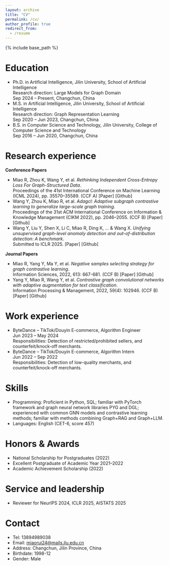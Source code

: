 ```yaml
---
layout: archive
title: "CV"
permalink: /cv/
author_profile: true
redirect_from:
  - /resume
---
```


{% include base_path %}

Education
======
* Ph.D. in Artificial Intelligence, Jilin University, School of Artificial Intelligence  
  Research direction: Large Models for Graph Domain  
  Sep 2024 – Present, Changchun, China
* M.S. in Artificial Intelligence, Jilin University, School of Artificial Intelligence  
  Research direction: Graph Representation Learning  
  Sep 2020 – Jun 2023, Changchun, China
* B.S. in Computer Science and Technology, Jilin University, College of Computer Science and Technology  
  Sep 2016 – Jun 2020, Changchun, China

Research experience
======
**Conference Papers**
* Miao R, Zhou K, Wang Y, et al. *Rethinking Independent Cross-Entropy Loss For Graph-Structured Data*.  
  Proceedings of the 41st International Conference on Machine Learning (ICML 2024), pp. 35570–35589. (CCF A) [Paper] [Github]
* Wang Y, Zhou K, Miao R, et al. *Adagcl: Adaptive subgraph contrastive learning to generalize large-scale graph training*.  
  Proceedings of the 31st ACM International Conference on Information & Knowledge Management (CIKM 2022), pp. 2046–2055. (CCF B) [Paper] [Github]
* Wang Y, Liu Y, Shen X, Li C, Miao R, Ding K, ... & Wang X. *Unifying unsupervised graph-level anomaly detection and out-of-distribution detection: A benchmark*.  
  Submitted to ICLR 2025. [Paper] [Github]

**Journal Papers**
* Miao R, Yang Y, Ma Y, et al. *Negative samples selecting strategy for graph contrastive learning*.  
  Information Sciences, 2022, 613: 667-681. (CCF B) [Paper] [Github]
* Yang Y, Miao R, Wang Y, et al. *Contrastive graph convolutional networks with adaptive augmentation for text classification*.  
  Information Processing & Management, 2022, 59(4): 102946. (CCF B) [Paper] [Github]

Work experience
======
* ByteDance – TikTok/Douyin E-commerce, Algorithm Engineer  
  Jun 2023 – May 2024  
  Responsibilities: Detection of restricted/prohibited sellers, and counterfeit/knock-off merchants.
* ByteDance – TikTok/Douyin E-commerce, Algorithm Intern  
  Jun 2022 – Sep 2022  
  Responsibilities: Detection of low-quality merchants, and counterfeit/knock-off merchants.

Skills
======
* Programming: Proficient in Python, SQL; familiar with PyTorch framework and graph neural network libraries PYG and DGL; experienced with common GNN models and contrastive learning methods; familiar with methods combining Graph+RAG and Graph+LLM.
* Languages: English (CET-6, score 457)

Honors & Awards
======
* National Scholarship for Postgraduates (2022)
* Excellent Postgraduate of Academic Year 2021–2022
* Academic Achievement Scholarship (2022)

Service and leadership
======
* Reviewer for NeurIPS 2024, ICLR 2025, AISTATS 2025

Contact
======
* Tel: 13894989038  
* Email: miaorui24@mails.jlu.edu.cn  
* Address: Changchun, Jilin Province, China  
* Birthdate: 1998-12  
* Gender: Male 
